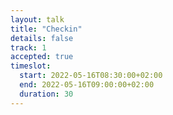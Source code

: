```yaml
---
layout: talk
title: "Checkin"
details: false
track: 1
accepted: true
timeslot:
  start: 2022-05-16T08:30:00+02:00
  end: 2022-05-16T09:00:00+02:00
  duration: 30
---
```


<!-- empty //-->
